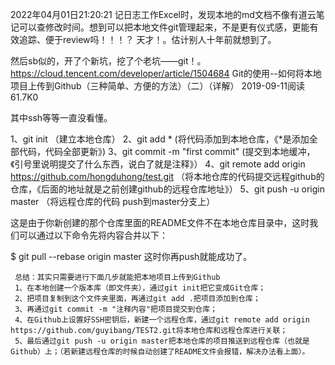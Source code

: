 
2022年04月01日21:20:21
记日志工作Excel时，发现本地的md文档不像有道云笔记可以查修改时间。想到可以把本地文件git管理起来，不是更有仪式感，更能有效追踪、便于review吗！！！？
天才！。估计别人十年前就想到了。

然后sb似的，开了个新坑，挖了个老坑——git！。
https://cloud.tencent.com/developer/article/1504684
Git的使用--如何将本地项目上传到Github（三种简单、方便的方法）（二）（详解）
2019-09-11阅读 61.7K0

其中ssh等等一直没看懂。

1、git init      （建立本地仓库）
2、git add  *  (将代码添加到本地仓库，《*是添加全部代码，代码全部更新》)
3、git commit -m "first commit"  (提交到本地缓冲，《引号里说明提交了什么东西，说白了就是注释》）
4、git remote add origin https://github.com/hongduhong/test.git   （将本地仓库的代码提交远程github的仓库，《后面的地址就是之前创建github的远程仓库地址》）
5、git push -u origin master    （将远程仓库的代码 push到master分支上）



 这是由于你新创建的那个仓库里面的README文件不在本地仓库目录中，这时我们可以通过以下命令先将内容合并以下：

$ git pull --rebase origin master
       这时你再push就能成功了。

     总结：其实只需要进行下面几步就能把本地项目上传到Github
     1、在本地创建一个版本库（即文件夹），通过git init把它变成Git仓库；
     2、把项目复制到这个文件夹里面，再通过git add .把项目添加到仓库；
     3、再通过git commit -m "注释内容"把项目提交到仓库；
     4、在Github上设置好SSH密钥后，新建一个远程仓库，通过git remote add origin https://github.com/guyibang/TEST2.git将本地仓库和远程仓库进行关联；
     5、最后通过git push -u origin master把本地仓库的项目推送到远程仓库（也就是Github）上；（若新建远程仓库的时候自动创建了README文件会报错，解决办法看上面）。
